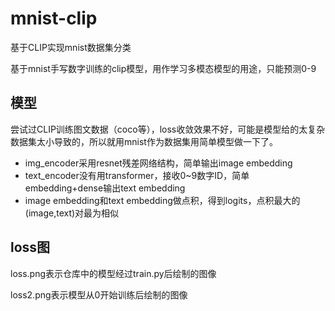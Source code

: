 # mnist-clip
基于CLIP实现mnist数据集分类

基于mnist手写数字训练的clip模型，用作学习多模态模型的用途，只能预测0-9

## 模型

尝试过CLIP训练图文数据（coco等），loss收敛效果不好，可能是模型给的太复杂数据集太小导致的，所以就用mnist作为数据集用简单模型做一下了。

* img_encoder采用resnet残差网络结构，简单输出image embedding
* text_encoder没有用transformer，接收0~9数字ID，简单embedding+dense输出text embedding
* image embedding和text embedding做点积，得到logits，点积最大的(image,text)对最为相似

## loss图

loss.png表示仓库中的模型经过train.py后绘制的图像

loss2.png表示模型从0开始训练后绘制的图像
